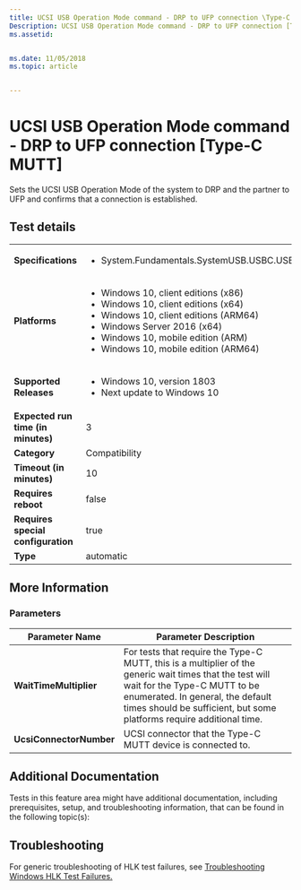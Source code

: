 ```yaml
---
title: UCSI USB Operation Mode command - DRP to UFP connection \Type-C MUTT\
Description: UCSI USB Operation Mode command - DRP to UFP connection [Type-C MUTT]
ms.assetid: 


ms.date: 11/05/2018
ms.topic: article


---
```


# UCSI USB Operation Mode command - DRP to UFP connection \[Type-C MUTT\]

Sets the UCSI USB Operation Mode of the system to DRP and the partner to UFP and confirms that a connection is established.

## Test details

|||
|---|---|
| **Specifications**  | <ul><li>System.Fundamentals.SystemUSB.USBC.USBTypeCUCSI.USBTypeCUCSI</li></ul> |  
| **Platforms**   | <ul><li>Windows 10, client editions (x86)</li><li>Windows 10, client editions (x64)</li><li>Windows 10, client editions (ARM64)</li><li>Windows Server 2016 (x64)</li><li>Windows 10, mobile edition (ARM)</li><li>Windows 10, mobile edition (ARM64)</li></ul> |
| **Supported Releases** | <ul><li>Windows 10, version 1803</li><li>Next update to Windows 10</li></ul> |
|**Expected run time (in minutes)**| 3 |
|**Category**| Compatibility |
|**Timeout (in minutes)**| 10 |
|**Requires reboot**| false |
|**Requires special configuration**| true |
|**Type**| automatic |

## More Information
### Parameters

| Parameter Name | Parameter Description |
| --- | --- |
| **WaitTimeMultiplier** | For tests that require the Type-C MUTT, this is a multiplier of the generic wait times that the test will wait for the Type-C MUTT to be enumerated. In general, the default times should be sufficient, but some platforms require additional time. |
| **UcsiConnectorNumber** | UCSI connector that the Type-C MUTT device is connected to. |


## Additional Documentation
Tests in this feature area might have additional documentation, including prerequisites, setup, and troubleshooting information, that can be found in the following topic(s): 


## Troubleshooting
For generic troubleshooting of HLK test failures, see [Troubleshooting Windows HLK Test Failures.](../user/troubleshooting-windows-hlk-test-failures.md)